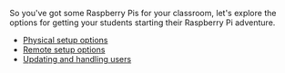 So you've got some Raspberry Pis for your classroom, let's explore the options for getting your students starting their Raspberry Pi adventure.

- [Physical setup options](quickstart.md)
- [Remote setup options](copying.md)
- [Updating and handling users](pinet.md)
